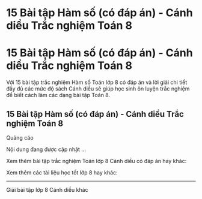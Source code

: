 # 15 Bài tập Hàm số (có đáp án) - Cánh diều Trắc nghiệm Toán 8

# 15 Bài tập Hàm số (có đáp án) - Cánh diều Trắc nghiệm Toán 8

Với 15 bài tập trắc nghiệm Hàm số Toán lớp 8 có đáp án và lời giải chi tiết đầy đủ các mức độ sách Cánh diều sẽ giúp học sinh ôn luyện trắc nghiệm để biết cách làm các dạng bài tập Toán 8.

## 15 Bài tập Hàm số (có đáp án) - Cánh diều Trắc nghiệm Toán 8

Quảng cáo

Nội dung đang được cập nhật ...

Xem thêm bài tập trắc nghiệm Toán lớp 8 Cánh diều có đáp án hay khác:

Xem thêm các tài liệu học tốt lớp 8 hay khác:

* * *

Giải bài tập lớp 8 Cánh diều khác
